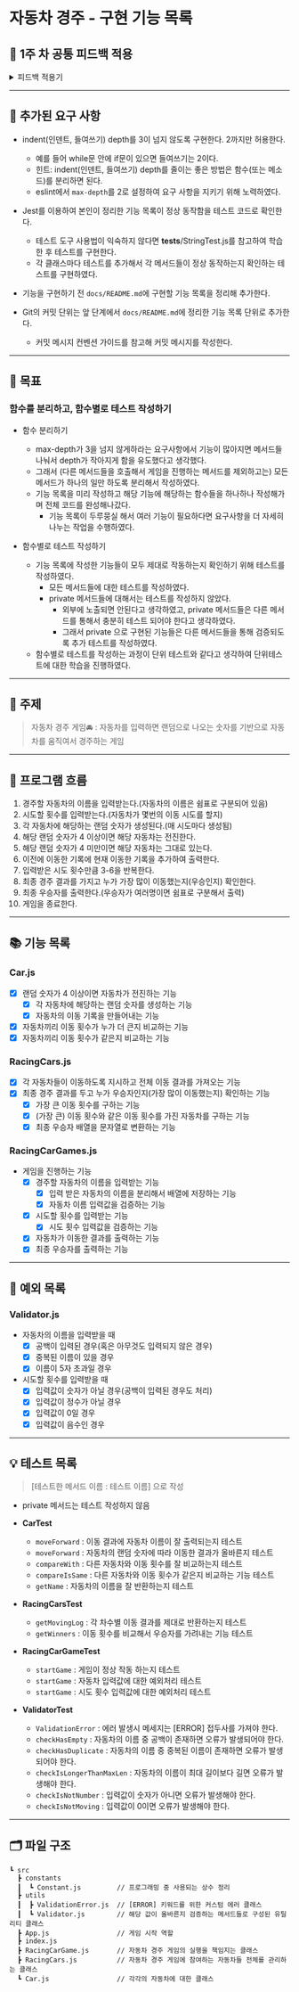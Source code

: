 # 자동차 경주 - 구현 기능 목록

## 🔎 1주 차 공통 피드백 적용 
<details>
<summary>피드백 적용기</summary>

### 커밋 메세지를 의미있게 작성한다.
- 커밋 메세지 컨벤션을 적용해 feat, refactor와 같은 prefix들을 이용해서 어떤 역할을 했는지 바로 알 수 있게 하였다.
- feat(변경된 파일명) 형식을 통해 어떤 파일이 수정되었는지도 알려주었다. 1주차에 어떤 파일이 수정되었는지 확인이 어렵다고 느껴서 추가하게 되었다.

### git을 통해 관리할 자원에 대해서도 고려한다.
- node_modules, package.json, 등을 .gitignore에 추가해 git에 추가되지 않도록 하였다.
- git add .을 사용하지 않고 어떤 부분을 커밋 할 것인지 확인 후 스테이지에 올리는 방식으로 커밋을 진행했다.

### Pull Request를 보내기 전 브랜치를 확인한다.
- 기능 구현을 위해 새로 만든 yui880 브랜치에서 작업하고 푸시하였다.

### 이름을 통해 의도를 드러낸다.
- 1주차 코드리뷰에서 이름에 대한 조언을 많이 받아서 변수,메서드 명을 짓는데 많은 시간을 들였다.
- 값을 가져온다면 get, 데이터를 가지고 새로운 값을 만든다면 make, 검증할 때는 check 동사를 사용하는 등 이름만 보고 무슨 역할을 하는지 바로 알아볼 수 있게 하였다.
  ```js
  this.#getCarNamesInput();
  this.#makeSplitCarNames(carNames);
  checkHasEmpty(userInput);
  ```
- 인스턴스명도 클래스와 연관있는 이름을 지어서 어떤 역할을 하는지 드러내주었다.
  ```js
  this.#racingCars = new RacingCars(carNameList);
  ```
- 코드 작성시 많이 사용되고, 읽기 편한 단어를 사용해서 이름을 짓기 위해 노력하였다.
  ```js
  const numsOfAttempts = 0 
  const attemptCount = 0 // number Of 보다 Count가 더 친숙
  ```
- 호출하면서 반복되는 단어들은 삭제하였다.
  ```js
  this.racingCars.#getRacingCarsMovingLog() // 호출시 racingCars라는 단어가 중복됨
  this.racingCars.#getMovingLog() // 수정 
  ```

### 축약하지 않는다.
- 이름을 통해 어떤일을 하는지 정확하게 드러나도록 작성하였다.
- 중요한 단어들은 축약하거나 삭제하지 않고 코드 작성시 잘 사용되는 length -> len 같은 경우에만 축약해서 사용하였다.
  ```
  static checkIsLongerThanMaxLen(userInput){...}
  ```

### 공백도 코딩 컨벤션이다 / 공백 라인을 의미있게 사용한다
- return이 있는 메서드의 경우 return 윗줄에 공백을 추가해서 return 값이 무엇인지 확실히 보여주었다.
  - 두 줄인 메서드의 경우에는 공백을 추가하지 않았다. 코드가 한눈에 들어오기 때문에 공백 없이도 가독성이 좋다고 생각했기 때문이다.
  ```js
   async #getCarNamesInput() {
    const carNames = await Console.readLineAsync(MESSAGE.enterCarNames);
    const splitCarNames = this.#makeSplitCarNames(carNames);
    this.#validateCarNamesInput(splitCarNames);

    return splitCarNames;
  }
  ```
  ```js
  async startGame() {
    const carNameList = await this.#getCarNamesInput();
    const attemptCount = await this.#getAttemptInput();

    this.#racingCars = new RacingCars(carNameList);
    this.#repeatMovement(attemptCount);

    Console.print(this.#makeFinalWinnerString());
  }
  ```
- test 코드에서 given, when, then 사이에도 공백을 넣어서 역할을 정확히 구분해주었다.
  ```js
  test.each([
    { names: ['pobi'], random: [3], output: 'pobi : ' },
    { names: ['pobi', 'yuna', 'lisa'], random: [2, 4, 6], output: 'pobi : \nyuna : -\nlisa : -' },
  ])('각 차수별 이동 결과를 제대로 반환하는지 테스트', ({ names, random, output }) => {
    // given
    mockRandoms(random);

    // when
    const racingCars = new RacingCars(names);
    const result = racingCars.getMovingLog();

    // then
    expect(result).toBe(output);
  });
  ```

### space와 tab을 혼용하지 않는다.
- space로 통일해서 사용하였다.
- prettier를 통해 space로 작성될 수 있도록 규칙을 작성해주었다.
  ```
  // .prettierrc
  {
  "useTabs": false,
  "tabWidth": 2,
  }
  ```

### 의미없는 주석을 달지 않는다.
- 좋은 코드란 메서드명, 클래스명, 변수명을 통해 의도가 드러나는 코드라고 생각한다. 그래서 네이밍을 하는데 많은 노력을 들였고, 주석은 최대한 작성하지 않았다.
- 이번주 자동차 경주 게임 프로그램에는 test에 작성된 given-when-then 주석을 제외하고 코드를 설명하는 주석을 작성하지 않았다

### linter와 Code Formatter의 기능을 활용한다.
- eslint를 설치해서 사용하였다. airbnb 자바스크립트 스타일 가이드를 기준으로 사용하였다. `npm init @eslint/config`
  ```
  // .eslintrc.cjs
  
  module.exports = {
  env: {
    browser: true,
    es2021: true,
  },
  extends: ['airbnb-base', 'prettier'],
  overrides: [
    {
      env: {
        node: true,
        jest: true,
      },
      files: [
        '.eslintrc.{js,cjs}',
      ],
      parserOptions: {
        sourceType: 'script',
      },
    },
  ],
  parserOptions: {
    ecmaVersion: 'latest',
    sourceType: 'module',
  },
  rules: {
    'max-depth': ['error', 2],
  },
  };
  ```
- prettier를 설치해서 사용하였다. `npm i prettier eslint-config-prettier`
  ```
  // prettierrc
  
  {
  "singleQuote": true,
  "semi": true,
  "useTabs": false,
  "tabWidth": 2,
  "trailingComma": "all",
  "printWidth": 100,
  "bracketSpacing": true,
  "arrowParens": "always",
  "endOfLine": "auto"
  }
  ```

### EOL(End Of Line)
- prettier에서 EOL를 auto로 설정해주었다.
  ```
  {'endOfLine': 'auto'}
  ```

### 불필요한 console.log를 남기지 않는다.
- 디버깅 이후에 바로 삭제해서 console.log가 남지 않도록 신경썼다.
- 출력에 사용되는 MissionUtils.Console은 현재 RacingCarGame에만 import 되어있다.

### JavaScript에서 제공하는 API를 적극 활용한다.
- Array.from, join, repeat, includes, 템플릿 리터럴과 같은 자바스크립트 기능들을 적극 사용하였다. 덕분에 깔끔하고 간단하게 원하는 기능을 구현할 수 있었다.
  ```js
  if (userInput.includes('')) {
      throw new ValidationError(ERROR.hasEmpty);
    }
  ```
</details>

---
## 📢 추가된 요구 사항 

- indent(인덴트, 들여쓰기) depth를 3이 넘지 않도록 구현한다. 2까지만 허용한다.
  - 예를 들어 while문 안에 if문이 있으면 들여쓰기는 2이다.
  - 힌트: indent(인덴트, 들여쓰기) depth를 줄이는 좋은 방법은 함수(또는 메소드)를 분리하면 된다.
  - eslint에서 `max-depth`를 2로 설정하여 요구 사항을 지키기 위해 노력하였다.


- Jest를 이용하여 본인이 정리한 기능 목록이 정상 동작함을 테스트 코드로 확인한다.
  - 테스트 도구 사용법이 익숙하지 않다면 __tests__/StringTest.js를 참고하여 학습한 후 테스트를 구현한다.
  - 각 클래스마다 테스트를 추가해서 각 메서드들이 정상 동작하는지 확인하는 테스트를 구현하였다.


- 기능을 구현하기 전 `docs/README.md`에 구현할 기능 목록을 정리해 추가한다.
- Git의 커밋 단위는 앞 단계에서 `docs/README.md`에 정리한 기능 목록 단위로 추가한다.
  - 커밋 메시지 컨벤션 가이드를 참고해 커밋 메시지를 작성한다.

---
## 🚀 목표 
### 함수를 분리하고, 함수별로 테스트 작성하기 

- 함수 분리하기 
  - max-depth가 3을 넘지 않게하라는 요구사항에서 기능이 많아지면 메서드들 나눠서 depth가 작아지게 함을 유도했다고 생각했다.
  - 그래서 (다른 메서드들을 호출해서 게임을 진행하는 메서드를 제외하고는) 모든 메서드가 하나의 일만 하도록 분리해서 작성하였다.
  - 기능 목록을 미리 작성하고 해당 기능에 해당하는 함수들을 하나하나 작성해가며 전체 코드를 완성해나갔다.
    - 기능 목록이 두루뭉실 해서 여러 기능이 필요하다면 요구사항을 더 자세히 나누는 작업을 수행하였다.


- 함수별로 테스트 작성하기
  - 기능 목록에 작성한 기능들이 모두 제대로 작동하는지 확인하기 위해 테스트를 작성하였다.
    - 모든 메서드들에 대한 테스트를 작성하였다.
    - private 메서드들에 대해서는 테스트를 작성하지 않았다. 
      - 외부에 노출되면 안된다고 생각하였고, private 메서드들은 다른 메서드를 통해서 충분히 테스트 되어야 한다고 생각하였다. 
      - 그래서 private 으로 구현된 기능들은 다른 메서드들을 통해 검증되도록 추가 테스트를 작성하였다.
  - 함수별로 테스트를 작성하는 과정이 단위 테스트와 같다고 생각하여 단위테스트에 대한 학습을 진행하였다.


---
## 📌 주제

> 자동차 경주 게임🚘 : 자동차를 입력하면 랜덤으로 나오는 숫자를 기반으로 자동차를 움직여서 경주하는 게임

---
## 📍 프로그램 흐름

1. 경주할 자동차의 이름을 입력받는다.(자동차의 이름은 쉼표로 구분되어 있음)
2. 시도할 횟수를 입력받는다.(자동차가 몇번의 이동 시도를 할지)
3. 각 자동차에 해당하는 랜덤 숫자가 생성된다.(매 시도마다 생성됨)
4. 해당 랜덤 숫자가 4 이상이면 해당 자동차는 전진한다.
5. 해당 랜덤 숫자가 4 미만이면 해당 자동차는 그대로 있는다.
6. 이전에 이동한 기록에 현재 이동한 기록을 추가하여 출력한다.
7. 입력받은 시도 횟수만큼 3-6을 반복한다.
8. 최종 경주 결과를 가지고 누가 가장 많이 이동했는지(우승인지) 확인한다.
9. 최종 우승자를 출력한다.(우승자가 여러명이면 쉼표로 구분해서 출력)
10. 게임을 종료한다.

---
## 📚 기능 목록

### Car.js
- [x] 랜덤 숫자가 4 이상이면 자동차가 전진하는 기능
  - [x] 각 자동차에 해당하는 랜덤 숫자를 생성하는 기능
  - [x] 자동차의 이동 기록을 만들어내는 기능
- [x] 자동차끼리 이동 횟수가 누가 더 큰지 비교하는 기능
- [x] 자동차끼리 이동 횟수가 같은지 비교하는 기능

### RacingCars.js
- [x] 각 자동차들이 이동하도록 지시하고 전체 이동 결과를 가져오는 기능
- [x] 최종 경주 결과를 두고 누가 우승자인지(가장 많이 이동했는지) 확인하는 기능
  - [x] 가장 큰 이동 횟수를 구하는 기능 
  - [x] (가장 큰) 이동 횟수와 같은 이동 횟수를 가진 자동차를 구하는 기능
  - [x] 최종 우승자 배열을 문자열로 변환하는 기능  

### RacingCarGames.js
- 게임을 진행하는 기능
  - [x] 경주할 자동차의 이름을 입력받는 기능 
    - [x] 입력 받은 자동차의 이름을 분리해서 배열에 저장하는 기능 
    - [x] 자동차 이름 입력값을 검증하는 기능
  - [x] 시도할 횟수를 입력받는 기능
    - [x] 시도 횟수 입력값을 검증하는 기능
  - [x] 자동차가 이동한 결과를 출력하는 기능
  - [x] 최종 우승자를 출력하는 기능

---
## 📒 예외 목록

### Validator.js
- 자동차의 이름을 입력받을 때
  - [x] 공백이 입력된 경우(혹은 아무것도 입력되지 않은 경우) 
  - [x] 중복된 이름이 있을 경우
  - [x] 이름이 5자 초과일 경우
- 시도할 횟수를 입력받을 때 
  - [x] 입력값이 숫자가 아닐 경우(공백이 입력된 경우도 처리)
  - [x] 입력값이 정수가 아닐 경우
  - [x] 입력값이 0일 경우
  - [x] 입력값이 음수인 경우
 
---
## 💡 테스트 목록

> [테스트한 메서드 이름 : 테스트 이름] 으로 작성 

- private 메서드는 테스트 작성하지 않음


- **CarTest**
  - `moveForward` : 이동 결과에 자동차 이름이 잘 출력되는지 테스트
  - `moveForward` : 자동차의 랜덤 숫자에 따라 이동한 결과가 올바른지 테스트
  - `compareWith` : 다른 자동차와 이동 횟수를 잘 비교하는지 테스트
  - `compareIsSame` : 다른 자동차와 이동 횟수가 같은지 비교하는 기능 테스트
  - `getName` : 자동차의 이름을 잘 반환하는지 테스트


- **RacingCarsTest**
  - `getMovingLog` : 각 차수별 이동 결과를 제대로 반환하는지 테스트
  - `getWinners` : 이동 횟수를 비교해서 우승자를 가려내는 기능 테스트 


- **RacingCarGameTest**
  - `startGame` : 게임이 정상 작동 하는지 테스트 
  - `startGame` : 자동차 입력값에 대한 예외처리 테스트
  - `startGame` : 시도 횟수 입력값에 대한 예외처리 테스트 


- **ValidatorTest**
  - `ValidationError` : 에러 발생시 메세지는 [ERROR] 접두사를 가져야 한다.
  - `checkHasEmpty` : 자동차의 이름 중 공백이 존재하면 오류가 발생되어야 한다.
  - `checkHasDuplicate` : 자동차의 이름 중 중복된 이름이 존재하면 오류가 발생되어야 한다.
  - `checkIsLongerThanMaxLen` : 자동차의 이름이 최대 길이보다 길면 오류가 발생해야 한다.
  - `checkIsNotNumber` : 입력값이 숫자가 아니면 오류가 발생해야 한다.
  - `checkIsNotMoving` : 입력값이 0이면 오류가 발생해야 한다.


---
## 🗂 파일 구조
```
┗ src
  ┣ constants
  ┃  ┗ Constant.js         // 프로그래밍 중 사용되는 상수 정리
  ┣ utils
  ┃  ┣ ValidationError.js  // [ERROR] 키워드를 위한 커스텀 에러 클래스
  ┃  ┗ Validator.js        // 해당 값이 올바른지 검증하는 메서드들로 구성된 유틸리티 클래스
  ┣ App.js                 // 게임 시작 역할 
  ┣ index.js            
  ┣ RacingCarGame.js       // 자동차 경주 게임의 실행을 책임지는 클래스
  ┣ RacingCars.js          // 자동차 경주 게임에 참여하는 자동차들 전체를 관리하는 클래스
  ┗ Car.js                 // 각각의 자동차에 대한 클래스
```